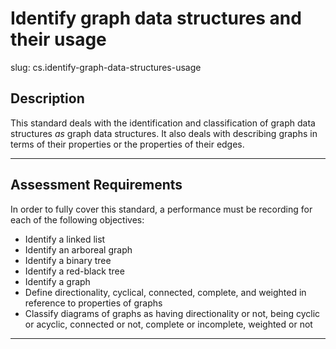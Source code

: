 # Identify graph data structures and their usage

slug: cs.identify-graph-data-structures-usage

## Description
This standard deals with the identification and classification of graph data structures _as_ graph data structures. It also deals with describing graphs in terms of their properties or the properties of their edges.

---
## Assessment Requirements
In order to fully cover this standard, a performance must be recording for each of the following objectives:

- Identify a linked list
- Identify an arboreal graph
- Identify a binary tree
- Identify a red-black tree
- Identify a graph
- Define directionality, cyclical, connected, complete, and weighted in reference to properties of graphs
- Classify diagrams of graphs as having directionality or not, being cyclic or acyclic, connected or not, complete or incomplete, weighted or not

---
